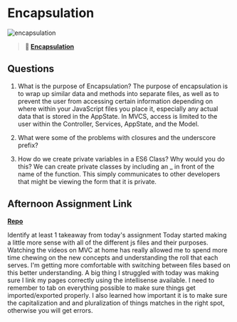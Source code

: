 # Encapsulation

![encapsulation](https://bcw.blob.core.windows.net/public/img/journals/5838157482080222)

> **📖 [Encapsulation](https://codeworksacademy.com/fs-student-guide/resources/wk3/02-Encapsulation)**

## Questions

1. What is the purpose of Encapsulation?
The purpose of encapsulation is to wrap up similar data and methods into separate files, as well as to prevent the user from accessing certain information depending on where within your JavaScript files you place it, especially any actual data that is stored in the AppState. In MVCS, access is limited to the user within the Controller, Services, AppState, and the Model.

2. What were some of the problems with closures and the underscore prefix?

3. How do we create private variables in a ES6 Class? Why would you do this?
We can create private classes by including an _ in front of the name of the function. This simply communicates to other developers that might be viewing the form that it is private. 

## Afternoon Assignment Link

**[Repo](https://github.com/JordanlDiaz/vendr)**

Identify at least 1 takeaway from today's assignment
Today started making a little more sense with all of the different js files and their purposes. Watching the videos on MVC at home has really allowed me to spend more time chewing on the new concepts and understanding the roll that each serves. I'm getting more comfortable with switching between files based on this better understanding. A big thing I struggled with today was making sure I link my pages correctly using the intellisense available. I need to remember to tab on everything possible to make sure things get imported/exported properly. I also learned how important it is to make sure the capitalization and and pluralization of things matches in the right spot, otherwise you will get errors. 
